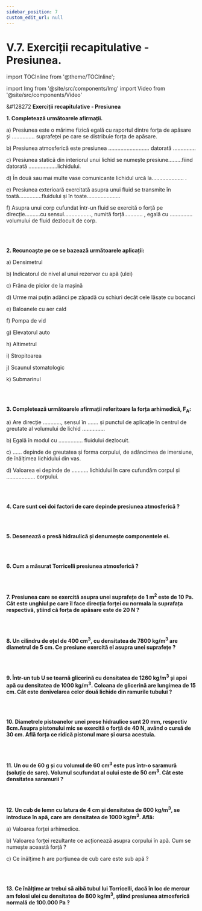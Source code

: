 ```yaml
---
sidebar_position: 7
custom_edit_url: null
---
```


# V.7. Exerciții recapitulative - Presiunea.




import TOCInline from '@theme/TOCInline';

<TOCInline toc={toc} />



import Img from '@site/src/components/Img'
import Video from '@site/src/components/Video'



<div class="alert alert--warning" role="alert">

&#128272 **Exerciții recapitulative - Presiunea**



**1. Completează următoarele afirmații.**

a)	Presiunea este o mărime fizică egală cu raportul dintre forța de apăsare și …………… suprafeței pe care se distribuie forța de apăsare.

b)	Presiunea atmosferică este presiunea ……………………… datorată ……………

c)	Presiunea statică din interiorul unui lichid se numește presiune………fiind datorată ……………….lichidului.

d)	În două sau mai multe vase comunicante lichidul urcă la………………… .

e)	Presiunea exterioară exercitată asupra unui fluid se transmite în toată……………fluidului și în toate………………….

f)	Asupra unui corp cufundat într-un fluid se exercită o forță pe direcție……….cu sensul………………, numită forță………… , egală cu …………… volumului de fluid dezlocuit de corp.

<br></br>

**2. Recunoaște pe ce se bazează următoarele aplicații:**


a)	Densimetrul

b)	Indicatorul de nivel al unui rezervor cu apă (ulei)

c)	Frâna de picior de la mașină

d)	Urme mai puțin adânci pe zăpadă cu schiuri decât cele lăsate cu bocanci

e)	Baloanele cu aer cald

f)	Pompa de vid

g)	Elevatorul auto

h)	Altimetrul

i)	Stropitoarea

j)	Scaunul stomatologic

k)	Submarinul


<br></br>


**3. Completează următoarele afirmații referitoare la forța arhimedică, F<sub>A</sub>:**

a)	Are direcție …………, sensul în ……. și punctul de aplicație în centrul de greutate al volumului de lichid …………...

b)	Egală în modul cu ……………. fluidului dezlocuit.

c)	…… depinde de greutatea și forma corpului, de adâncimea de imersiune, de înălțimea lichidului din vas.

d)	Valoarea ei depinde de ……….. lichidului în care cufundăm corpul și ………………. corpului.


<br></br>


**4. Care sunt cei doi factori de care depinde presiunea atmosferică ?**

<br></br>

**5. Desenează o presă hidraulică și denumește componentele ei.**

<br></br>

**6. Cum a măsurat Torricelli presiunea atmosferică ?**

<br></br>

**7. Presiunea care se exercită asupra unei suprafețe de 1 m<sup>2</sup> este de 10 Pa. Cât este unghiul pe care îl face direcția forței cu normala la suprafața respectivă, știind că forța de apăsare este de 20 N ?**

<br></br>

**8. Un cilindru de oțel de 400 cm<sup>3</sup>, cu densitatea de 7800 kg/m<sup>3</sup> are diametrul de 5 cm. Ce presiune exercită el asupra unei suprafețe ?**

<br></br>

**9. Într-un tub U se toarnă glicerină cu densitatea de 1260 kg/m<sup>3</sup> și apoi apă cu densitatea de 1000 kg/m<sup>3</sup>. Coloana de glicerină are lungimea de 15 cm. Cât este denivelarea celor două lichide din ramurile tubului ?**

<br></br>

**10. Diametrele pistoanelor unei prese hidraulice sunt 20 mm, respectiv 8cm.Asupra pistonului mic se exercită o forță de 40 N, având o cursă de 30 cm. Află forța ce ridică pistonul mare și cursa acestuia.**

<br></br>

**11. Un ou de 60 g și cu volumul de 60 cm<sup>3</sup> este pus într-o saramură (soluție de sare). Volumul scufundat al oului este de 50 cm<sup>3</sup>. Cât este densitatea saramurii ?**

<br></br>

**12. Un cub de lemn cu latura de 4 cm și densitatea de 600 kg/m<sup>3</sup>, se introduce în apă, care are densitatea de 1000 kg/m<sup>3</sup>. Află:**

a)	Valoarea forței arhimedice.

b)	Valoarea forței rezultante ce acționează asupra corpului în apă. Cum se numește această forță ?

c)	Ce înălțime h are porțiunea de cub care este sub apă ?


<br></br>

**13. Ce înălțime ar trebui să aibă tubul lui Torricelli, dacă în loc de mercur am folosi ulei cu densitatea de 800 kg/m<sup>3</sup>, știind presiunea atmosferică normală de 100.000 Pa ?**




</div>


